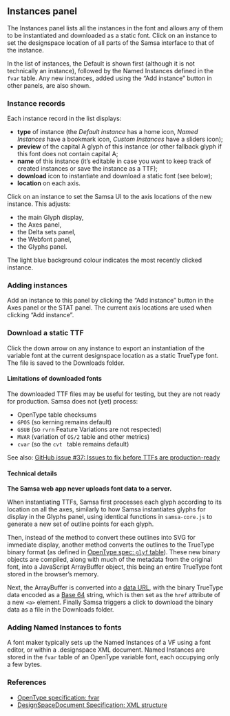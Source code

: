 ## Instances panel

The Instances panel lists all the instances in the font and allows any of them to be instantiated and downloaded as a static font. Click on an instance to set the designspace location of all parts of the Samsa interface to that of the instance.

In the list of instances, the Default is shown first (although it is not technically an instance), followed by the Named Instances defined in the `fvar` table. Any new instances, added using the “Add instance” button in other panels, are also shown.

### Instance records
Each instance record in the list displays:

* **type** of instance (the *Default instance* has a home icon, *Named Instances* have a bookmark icon, *Custom Instances* have a sliders icon);
* **preview** of the capital A glyph of this instance (or other fallback glyph if this font does not contain capital A;
* **name** of this instance (it’s editable in case you want to keep track of created instances or save the instance as a TTF);
* **download** icon to instantiate and download a static font (see below);
* **location** on each axis.

Click on an instance to set the Samsa UI to the axis locations of the new instance. This adjusts:
* the main Glyph display,
* the Axes panel,
* the Delta sets panel,
* the Webfont panel,
* the Glyphs panel.

The light blue background colour indicates the most recently clicked instance.

### Adding instances
Add an instance to this panel by clicking the “Add instance” button in the Axes panel or the STAT panel. The current axis locations are used when clicking “Add instance”.

### Download a static TTF
Click the down arrow on any instance to export an instantiation of the variable font at the current designspace location as a static TrueType font. The file is saved to the Downloads folder.

#### Limitations of downloaded fonts

The downloaded TTF files may be useful for testing, but they are not ready for production. Samsa does not (yet) process:

* OpenType table checksums
* `GPOS` (so kerning remains default)
* `GSUB` (so `rvrn` Feature Variations are not respected)
* `MVAR` (variation of `OS/2` table and other metrics)
* `cvar` (so the `cvt ` table remains default)

See also: [GitHub issue #37: Issues to fix before TTFs are production-ready](https://github.com/Lorp/samsa/issues/37)

#### Technical details
**The Samsa web app never uploads font data to a server.**

When instantiating TTFs, Samsa first processes each glyph according to its location on all the axes, similarly to how Samsa instantiates glyphs for display in the Glyphs panel, using identical functions in `samsa-core.js` to generate a new set of outline points for each glyph.

Then, instead of the method to convert these outlines into SVG for immediate display, another method converts the outlines to the TrueType binary format (as defined in [OpenType spec: `glyf` table](https://docs.microsoft.com/en-us/typography/opentype/spec/glyf)). These new binary objects are compiled, along with much of the metadata from the original font, into a JavaScript ArrayBuffer object, this being an entire TrueType font stored in the browser’s memory.

Next, the ArrayBuffer is converted into a [data URL](https://developer.mozilla.org/en-US/docs/Web/HTTP/Basics_of_HTTP/Data_URIs), with the binary TrueType data encoded as a [Base 64](https://en.wikipedia.org/wiki/Base64) string, which is then set as the `href` attribute of a new `<a>` element. Finally Samsa triggers a click to download the binary data as a file in the Downloads folder.

### Adding Named Instances to fonts
A font maker typically sets up the Named Instances of a VF using a font editor, or within a .designspace XML document. Named Instances are stored in the `fvar` table of an OpenType variable font, each occupying only a few bytes.

### References
* [OpenType specification: fvar](https://docs.microsoft.com/en-us/typography/opentype/spec/fvar)
* [DesignSpaceDocument Specification: XML structure](https://github.com/fonttools/fonttools/tree/master/Doc/source/designspaceLib#document-xml-structure)